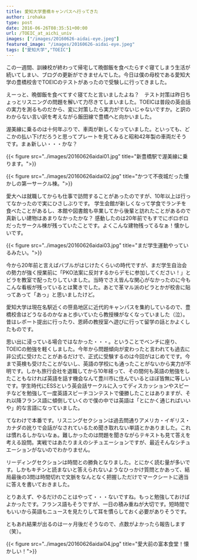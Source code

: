 ```yaml
---
title: 愛知大学豊橋キャンパスへ行ってきた
author: irohaka
type: post
date: 2016-06-26T08:35:51+00:00
url: /TOEIC_at_aichi_univ
images: ["/images/20160626-aidai-eye.jpeg"]
featured_image: "/images/20160626-aidai-eye.jpeg"
tags: ["愛知大学","TOEIC"]
---
```


  
この一週間、訓練校が終わって帰宅して晩御飯を食べたらすぐ寝てしまう生活が続いてしまい、ブログの更新ができませんでした。今日は僕の母校である愛知大学の豊橋校舎でTOEICのテストがあったので受験しに行ってきました。
  
えーっと、晩御飯を食べてすぐ寝てたと言いましたよね？　テスト対策は昨日ちょっとリスニングの問題を解いて力尽きてしまいました。TOEICは普段の英会話の実力を測るものだから、変に対策したら実力がでないじゃないですか。と訳のわからない言い訳を考えながら飯田線で豊橋へと向かいました。
  
渥美線に乗るのは十何年ぶりで、車両が新しくなっていました。といっても、どこかの払い下げだろうと思ってプレートを見てみると昭和42年製の車両だそうです。まぁ新しい・・・かな？

{{< figure src="../images/20160626aidai01.jpg" title="新豊橋駅で渥美線に乗ります。">}}

{{< figure src="../images/20160626aidai02.jpg" title="かつて不夜城だった懐かしの第一サークル棟。">}}

愛大へは就職してからも仕事で訪問することがあったのですが、10年以上は行ってなかったので実にひさしぶりです。
学生会館が新しくなって学食でランチを食べたことがあるし、本館や図書館も卒業してから後輩と訪れたことがあるので真新しい建物はあまりなかったかな？
感動したのは20年前でもすでにボロボロだったサークル棟が残っていたことです。よくこんな建物残ってるなぁ！懐かしいです。

{{< figure src="../images/20160626aidai03.jpg" title="まだ学生運動やっているみたい。">}}

今から20年前と言えばバブルがはじけたくらいの時代ですが、まだ学生自治会の勢力が強く授業前に「PKO法案に反対するからデモに参加してください！」とビラを教室で配ったりしていました。当時でさえ皆んな関心がなかったのに今もこんな看板が残っているとは驚きでした。あとで革マル派のビラとかが校舎に貼ってあって「あっ」と思いましたけど。

愛知大学は現在名駅近くの笹島地区に近代的キャンパスを集約しているので、豊橋校舎はどうなるのかなぁと歩いていたら教授棟がなくなっていました（泣）。昔はレポート提出に行ったり、恩師の教授室へ遊びに行って留学の話とかよくしたものです。

思い出に浸っている場合ではなかった・・・。ということでベンチに座り、TOEICの勉強を軽くしました。今年から問題傾向が変わったと言われても過去に非公式に受けたことがあるだけで、正式に受験するのは今回がはじめてです。今まで英検も受けたことがないし、英語の学校にも通ったことがないから実力が不明です。しかも旅行会社を退職してから10年経って、その間何も英語の勉強をしたこともなければ英語を話す機会なんて豊川市に住んでいるとほぼ皆無に等しいです。学生時代にESSという英会話サークルに入ってディスカッションやスピーチなどを勉強して一度英語スピーチコンテストで優勝したことはありますが、それ以降フランス語に傾倒していくので僕の中では英語は「とにかく通じればいいや」的な言語になっていました。

てなわけで本番です。リスニングセクションは過去問通りアメリカ・イギリス・カナダの訛りで会話がなされているため聞き取れない単語とかありました。これは慣れるしかないなぁ。難しかったのは問題を聞きながらテキストも見て答えを考える設問。実戦ではあたりまえのシチュエーションですが、最近そんなシチュエーションがないのでわかりません。
  
リーディングセクションは時間との勝負となりました。とにかく読む量が多いです。しかもキチンと読まないと答えられないようなひっかけ質問とかあって、結局最後の3問は時間切れで文脈をなんとなく把握しただけでマークシートに適当に答えを書いておきました。

とりあえず、やるだけのことはやって・・・ないですね。もっと勉強しておけばよかったです。フランス語もそうですが、一日の積み重ねが大切です。短時間でもいいから英語もニュースを見たりして耳を慣らしておく必要がありそうです。
  
ともあれ結果が出るのは一ヶ月後だそうなので、点数がよかったら報告します（笑）。

{{< figure src="../images/20160626aidai04.jpg" title="愛大前の富本食堂！懐かしい！">}}
